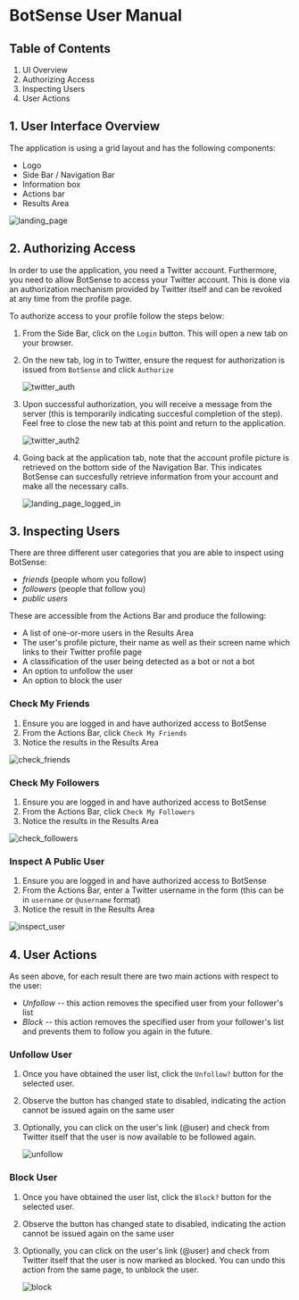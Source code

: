 # BotSense User Manual

## Table of Contents

1. UI Overview
2. Authorizing Access
3. Inspecting Users
4. User Actions

## 1. User Interface Overview

The application is using a grid layout and has the following components:

* Logo
* Side Bar / Navigation Bar
* Information box
* Actions bar
* Results Area

![landing_page](landing_page.png)

## 2. Authorizing Access

In order to use the application, you need a Twitter account. Furthermore, you need to allow BotSense to access your Twitter account. This is done via an authorization mechanism provided by Twitter itself and can be revoked at any time from the profile page.

To authorize access to your profile follow the steps below:

1. From the Side Bar, click on the `Login` button. This will open a new tab on your browser.

2. On the new tab, log in to Twitter, ensure the request for authorization is issued from `BotSense` and click `Authorize`

   ![twitter_auth](twitter_auth.png)

3. Upon successful authorization, you will receive a message from the server (this is temporarily indicating succesful completion of the step). Feel free to close the new tab at this point and return to the application.

   ![twitter_auth2](twitter_auth2.png)

4. Going back at the application tab, note that the account profile picture is retrieved on the bottom side of the Navigation Bar. This indicates BotSense can succesfully retrieve information from your account and make all the necessary calls.

   ![landing_page_logged_in](landing_page_logged_in.png)

## 3. Inspecting Users

There are three different user categories that you are able to inspect using BotSense:

* *friends* (people whom you follow)
* *followers* (people that follow you)
* *public users*

These are accessible from the Actions Bar and produce the following:

* A list of one-or-more users in the Results Area
* The user's profile picture, their name as well as their screen name which links to their Twitter profile page
* A classification of the user being detected as a bot or not a bot
* An option to unfollow the user
* An option to block the user

### Check My Friends

1. Ensure you are logged in and have authorized access to BotSense
2. From the Actions Bar, click `Check My Friends`
3. Notice the results in the Results Area

![check_friends](check_friends.png)

### Check My Followers

1. Ensure you are logged in and have authorized access to BotSense
2. From the Actions Bar, click `Check My Followers`
3. Notice the results in the Results Area

![check_followers](check_followers.png)

### Inspect A Public User

1. Ensure you are logged in and have authorized access to BotSense
2. From the Actions Bar, enter a Twitter username in the form (this can be in `username` or `@username` format)
3. Notice the result in the Results Area

![inspect_user](inspect_user.png)

## 4. User Actions

As seen above, for each result there are two main actions with respect to the user:

* *Unfollow* -- this action removes the specified user from your follower's list
* *Block* -- this action removes the specified user from your follower's list and prevents them to follow you again in the future.

### Unfollow User

1. Once you have obtained the user list, click the `Unfollow?` button for the selected user.

2. Observe the button has changed state to disabled, indicating the action cannot be issued again on the same user

3. Optionally, you can click on the user's link (@user) and check from Twitter itself that the user is now available to be followed again.

   ![unfollow](unfollow.png)

### Block User

1. Once you have obtained the user list, click the `Block?` button for the selected user.

2. Observe the button has changed state to disabled, indicating the action cannot be issued again on the same user

3. Optionally, you can click on the user's link (@user) and check from Twitter itself that the user is now marked as blocked. You can undo this action from the same page, to unblock the user.

   ![block](block.png)

